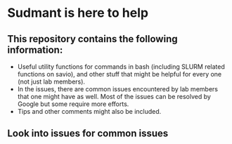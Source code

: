 # Sudmant is here to help

## This repository contains the following information:

- Useful utility functions for commands in bash (including SLURM related functions on savio), and other stuff that might be helpful for every one (not just lab members).
- In the issues, there are common issues encountered by lab members that one might have as well.  Most of the issues can be resolved by Google but some require more efforts.
- Tips and other comments might also be included.

## Look into issues for common issues
